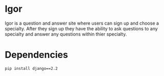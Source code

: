 # Igor
Igor is a question and answer site where users can sign up and choose a specialty.  After they sign up they have the ability to ask questions to any specialty and answer any questions within thier specialty.

# Dependencies
```
pip install django==2.2
```

